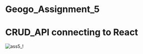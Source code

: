 <h1>Geogo_Assignment_5</h1>

# CRUD_API connecting to React
![ass5_!](https://user-images.githubusercontent.com/60797963/147786799-ffb197db-1427-456d-be2d-5fb044d4365c.png)

